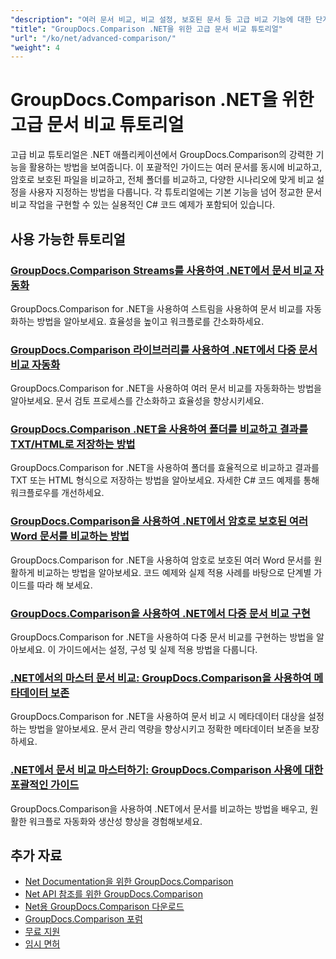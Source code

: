 ```yaml
---
"description": "여러 문서 비교, 비교 설정, 보호된 문서 등 고급 비교 기능에 대한 단계별 튜토리얼입니다."
"title": "GroupDocs.Comparison .NET을 위한 고급 문서 비교 튜토리얼"
"url": "/ko/net/advanced-comparison/"
"weight": 4
---
```


# GroupDocs.Comparison .NET을 위한 고급 문서 비교 튜토리얼

고급 비교 튜토리얼은 .NET 애플리케이션에서 GroupDocs.Comparison의 강력한 기능을 활용하는 방법을 보여줍니다. 이 포괄적인 가이드는 여러 문서를 동시에 비교하고, 암호로 보호된 파일을 비교하고, 전체 폴더를 비교하고, 다양한 시나리오에 맞게 비교 설정을 사용자 지정하는 방법을 다룹니다. 각 튜토리얼에는 기본 기능을 넘어 정교한 문서 비교 작업을 구현할 수 있는 실용적인 C# 코드 예제가 포함되어 있습니다.

## 사용 가능한 튜토리얼

### [GroupDocs.Comparison Streams를 사용하여 .NET에서 문서 비교 자동화](./net-document-comparison-groupdocs-streams/)
GroupDocs.Comparison for .NET을 사용하여 스트림을 사용하여 문서 비교를 자동화하는 방법을 알아보세요. 효율성을 높이고 워크플로를 간소화하세요.

### [GroupDocs.Comparison 라이브러리를 사용하여 .NET에서 다중 문서 비교 자동화](./groupdocs-comparison-net-multi-doc-automation/)
GroupDocs.Comparison for .NET을 사용하여 여러 문서 비교를 자동화하는 방법을 알아보세요. 문서 검토 프로세스를 간소화하고 효율성을 향상시키세요.

### [GroupDocs.Comparison .NET을 사용하여 폴더를 비교하고 결과를 TXT/HTML로 저장하는 방법](./groupdocs-comparison-net-folder-comparison-tutorial/)
GroupDocs.Comparison for .NET을 사용하여 폴더를 효율적으로 비교하고 결과를 TXT 또는 HTML 형식으로 저장하는 방법을 알아보세요. 자세한 C# 코드 예제를 통해 워크플로우를 개선하세요.

### [GroupDocs.Comparison을 사용하여 .NET에서 암호로 보호된 여러 Word 문서를 비교하는 방법](./compare-password-protected-docs-groupdocs-dotnet/)
GroupDocs.Comparison for .NET을 사용하여 암호로 보호된 여러 Word 문서를 원활하게 비교하는 방법을 알아보세요. 코드 예제와 실제 적용 사례를 바탕으로 단계별 가이드를 따라 해 보세요.

### [GroupDocs.Comparison을 사용하여 .NET에서 다중 문서 비교 구현](./implement-multi-doc-comparison-groupdocs-net/)
GroupDocs.Comparison for .NET을 사용하여 다중 문서 비교를 구현하는 방법을 알아보세요. 이 가이드에서는 설정, 구성 및 실제 적용 방법을 다룹니다.

### [.NET에서의 마스터 문서 비교: GroupDocs.Comparison을 사용하여 메타데이터 보존](./groupdocs-comparison-net-metadata-target/)
GroupDocs.Comparison for .NET을 사용하여 문서 비교 시 메타데이터 대상을 설정하는 방법을 알아보세요. 문서 관리 역량을 향상시키고 정확한 메타데이터 보존을 보장하세요.

### [.NET에서 문서 비교 마스터하기: GroupDocs.Comparison 사용에 대한 포괄적인 가이드](./mastering-document-comparison-groupdocs-dotnet/)
GroupDocs.Comparison을 사용하여 .NET에서 문서를 비교하는 방법을 배우고, 원활한 워크플로 자동화와 생산성 향상을 경험해보세요.

## 추가 자료

- [Net Documentation을 위한 GroupDocs.Comparison](https://docs.groupdocs.com/comparison/net/)
- [Net API 참조를 위한 GroupDocs.Comparison](https://reference.groupdocs.com/comparison/net/)
- [Net용 GroupDocs.Comparison 다운로드](https://releases.groupdocs.com/comparison/net/)
- [GroupDocs.Comparison 포럼](https://forum.groupdocs.com/c/comparison)
- [무료 지원](https://forum.groupdocs.com/)
- [임시 면허](https://purchase.groupdocs.com/temporary-license/)